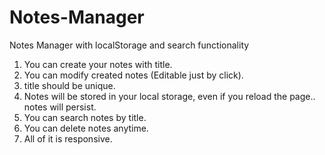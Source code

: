 Notes-Manager
=============

Notes Manager with localStorage and search functionality


1. You can create your notes with title.
2. You can modify created notes (Editable just by click).
3. title should be  unique.
4. Notes will be stored in your local storage, even if you reload the page.. notes will persist.
5. You can search notes by title.
6. You can delete notes anytime.
7. All of it is responsive.
